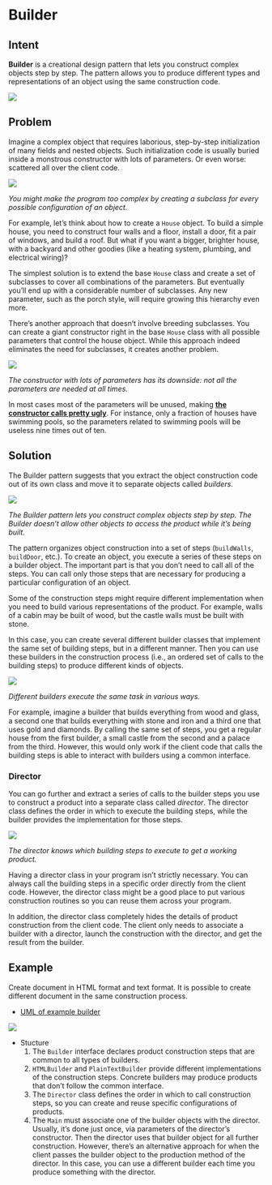 # Builder
## Intent
**Builder** is a creational design pattern that lets you construct complex objects step by step. The pattern allows you to produce different types and representations of an object using the same construction code.

![](imgs/builder-en.png)

## Problem
Imagine a complex object that requires laborious, step-by-step initialization of many fields and nested objects. Such initialization code is usually buried inside a monstrous constructor with lots of parameters. Or even worse: scattered all over the client code.

![](imgs/problem1.png)

*You might make the program too complex by creating a subclass for every possible configuration of an object.*

For example, let’s think about how to create a `House` object. To build a simple house, you need to construct four walls and a floor, install a door, fit a pair of windows, and build a roof. But what if you want a bigger, brighter house, with a backyard and other goodies (like a heating system, plumbing, and electrical wiring)?

The simplest solution is to extend the base `House` class and create a set of subclasses to cover all combinations of the parameters. But eventually you’ll end up with a considerable number of subclasses. Any new parameter, such as the porch style, will require growing this hierarchy even more.

There’s another approach that doesn’t involve breeding subclasses. You can create a giant constructor right in the base `House` class with all possible parameters that control the house object. While this approach indeed eliminates the need for subclasses, it creates another problem.

![](imgs/problem2.png)

*The constructor with lots of parameters has its downside: not all the parameters are needed at all times.*

In most cases most of the parameters will be unused, making **[the constructor calls pretty ugly](https://refactoring.guru/smells/long-parameter-list)**. For instance, only a fraction of houses have swimming pools, so the parameters related to swimming pools will be useless nine times out of ten.

## Solution
The Builder pattern suggests that you extract the object construction code out of its own class and move it to separate objects called *builders*.

![](imgs/solution1.png)

*The Builder pattern lets you construct complex objects step by step. The Builder doesn’t allow other objects to access the product while it’s being built.*

The pattern organizes object construction into a set of steps (`buildWalls`, `buildDoor`, etc.). To create an object, you execute a series of these steps on a builder object. The important part is that you don’t need to call all of the steps. You can call only those steps that are necessary for producing a particular configuration of an object.

Some of the construction steps might require different implementation when you need to build various representations of the product. For example, walls of a cabin may be built of wood, but the castle walls must be built with stone.

In this case, you can create several different builder classes that implement the same set of building steps, but in a different manner. Then you can use these builders in the construction process (i.e., an ordered set of calls to the building steps) to produce different kinds of objects.

![](imgs/builder-comic-1-en.png)

*Different builders execute the same task in various ways.*

For example, imagine a builder that builds everything from wood and glass, a second one that builds everything with stone and iron and a third one that uses gold and diamonds. By calling the same set of steps, you get a regular house from the first builder, a small castle from the second and a palace from the third. However, this would only work if the client code that calls the building steps is able to interact with builders using a common interface.

### Director
You can go further and extract a series of calls to the builder steps you use to construct a product into a separate class called *director*. The director class defines the order in which to execute the building steps, while the builder provides the implementation for those steps.

![](imgs/builder-comic-2-en.png)

*The director knows which building steps to execute to get a working product.*

Having a director class in your program isn’t strictly necessary. You can always call the building steps in a specific order directly from the client code. However, the director class might be a good place to put various construction routines so you can reuse them across your program.

In addition, the director class completely hides the details of product construction from the client code. The client only needs to associate a builder with a director, launch the construction with the director, and get the result from the builder.

## Example
Create document in HTML format and text format. It is possible to create different document in the same construction process.

- [UML of example builder](https://htmlpreview.github.io/?https://github.com/takaakit/uml-diagram-for-cpp-design-pattern-examples/blob/master/creational_patterns/builder/DiagramMap.html)

![](imgs/uml-builder.jpg)

- Stucture
    1. The `Builder` interface declares product construction steps that are common to all types of builders.
    2. `HTMLBuilder` and `PlainTextBuilder` provide different implementations of the construction steps. Concrete builders may produce products that don’t follow the common interface.
    3. The `Director` class defines the order in which to call construction steps, so you can create and reuse specific configurations of products.
    4. The `Main` must associate one of the builder objects with the director. Usually, it’s done just once, via parameters of the director’s constructor. Then the director uses that builder object for all further construction. However, there’s an alternative approach for when the client passes the builder object to the production method of the director. In this case, you can use a different builder each time you produce something with the director.